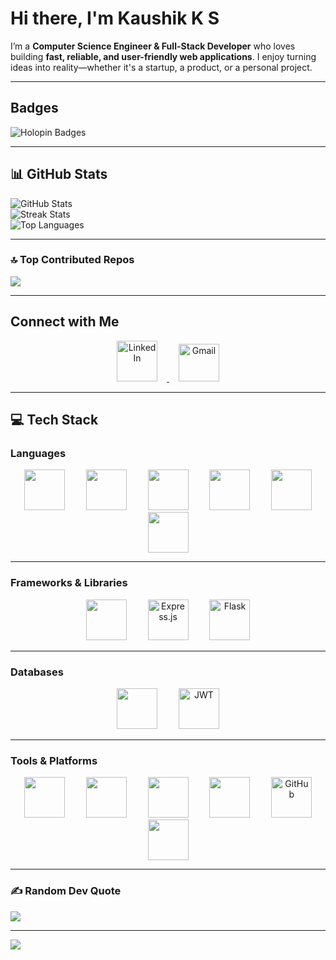 #  Hi there, I'm Kaushik K S 

I’m a **Computer Science Engineer & Full-Stack Developer** who loves building **fast, reliable, and user-friendly web applications**. I enjoy turning ideas into reality—whether it's a startup, a product, or a personal project.

---
## Badges
![Holopin Badges](https://holopin.me/kaushikkanduri)

---

## 📊 GitHub Stats

![GitHub Stats](https://github-readme-stats.vercel.app/api?username=codewkaushik404&theme=gruvbox_light&hide_border=false&include_all_commits=false&count_private=false)  
![Streak Stats](https://nirzak-streak-stats.vercel.app/?user=codewkaushik404&theme=gruvbox_light&hide_border=false)  
![Top Languages](https://github-readme-stats.vercel.app/api/top-langs/?username=codewkaushik404&theme=gruvbox_light&hide_border=false&include_all_commits=false&count_private=false&layout=compact)  

---

### 🔝 Top Contributed Repos
![](https://github-contributor-stats.vercel.app/api?username=codewkaushik404&limit=5&theme=dark&combine_all_yearly_contributions=true)

---
## Connect with Me

<p align="center">
  <a href="https://www.linkedin.com/in/kaushikkanduri/" target="_blank">
      <img src="https://img.icons8.com/fluency/65/linkedin.png" width="65" height="65" hspace="15" alt="LinkedIn" />
  </a>
  <a href="mailto:kaushikkanduri883@gmail.com" target="_blank">
      <img src="https://cdn.simpleicons.org/gmail/EA4335" width="65" height="60" hspace="15" alt="Gmail"/>
  </a>
</p>

---
## 💻 Tech Stack

### Languages
<p align="center">
  <img src="https://cdn.jsdelivr.net/gh/devicons/devicon/icons/c/c-original.svg" width="65" height="65" hspace="15"/>
  <img src="https://cdn.jsdelivr.net/gh/devicons/devicon/icons/html5/html5-original.svg" width="65" height="65" hspace="15"/>
  <img src="https://cdn.jsdelivr.net/gh/devicons/devicon/icons/css3/css3-original.svg" width="65" height="65" hspace="15"/>
  <img src="https://cdn.jsdelivr.net/gh/devicons/devicon/icons/java/java-original.svg" width="65" height="65" hspace="15"/>
  <img src="https://cdn.jsdelivr.net/gh/devicons/devicon/icons/javascript/javascript-original.svg" width="65" height="65" hspace="15"/>
  <img src="https://cdn.jsdelivr.net/gh/devicons/devicon/icons/python/python-original.svg" width="65" height="65" hspace="15"/>
</p>

---

### Frameworks & Libraries
<p align="center">
  <img src="https://cdn.jsdelivr.net/gh/devicons/devicon/icons/react/react-original.svg" width="65" height="65" hspace="15"/>
   <img src="https://skillicons.dev/icons?i=express" width="65" height="65" hspace="15" alt="Express.js"/>
   <img src="https://skillicons.dev/icons?i=flask" width="65" height="65" hspace="15" alt="Flask"/>
 
</p>

---

### Databases
<p align="center">
  <img src="https://cdn.jsdelivr.net/gh/devicons/devicon/icons/mongodb/mongodb-original.svg" width="65" height="65" hspace="15"/>
  <img src="https://cdn.iconscout.com/icon/free/png-512/free-jwt-3628927-3030165.png?f=webp&w=256" width="65" height="65" hspace="15" alt="JWT"/>
</p>

---

### Tools & Platforms
<p align="center">
  <img src="https://cdn.jsdelivr.net/gh/devicons/devicon/icons/docker/docker-original.svg" width="65" height="65" hspace="15"/>
  <img src="https://cdn.jsdelivr.net/gh/devicons/devicon/icons/kubernetes/kubernetes-plain.svg" width="65" height="65" hspace="15"/>
  <img src="https://cdn.jsdelivr.net/gh/devicons/devicon/icons/npm/npm-original-wordmark.svg" width="65" height="65" hspace="15"/>
  <img src="https://cdn.jsdelivr.net/gh/devicons/devicon/icons/git/git-original.svg" width="65" height="65" hspace="15"/>
  <img src="https://skillicons.dev/icons?i=github" width="65" height="65" hspace="15" alt="GitHub"/>
  <img src="https://cdn.jsdelivr.net/gh/devicons/devicon/icons/githubactions/githubactions-original.svg" width="65" height="65" hspace="15"/>
</p>

---

### ✍️ Random Dev Quote
![](https://quotes-github-readme.vercel.app/api?type=horizontal&theme=dark)

---

[![](https://visitcount.itsvg.in/api?id=codewkaushik404&icon=7&color=9)](https://visitcount.itsvg.in)


